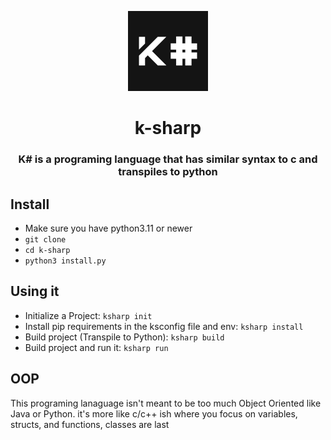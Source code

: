 <p align="center">
<img src="img/k-sharp.jpg" style="height: 128px">
</p>

<h1 align="center">k-sharp</h1>

<h3 align="center">K# is a programing language that has similar syntax to c and transpiles to python</h3>

## Install
- Make sure you have python3.11 or newer
- `git clone `
- `cd k-sharp`
- `python3 install.py`

## Using it
- Initialize a Project: `ksharp init`
- Install pip requirements in the ksconfig file and env: `ksharp install`
- Build project (Transpile to Python): `ksharp build`
- Build project and run it: `ksharp run`

## OOP

This programing lanaguage isn't meant to be too much Object Oriented like Java or Python. it's more like c/c++ ish where you focus on variables, structs, and functions, classes are last
